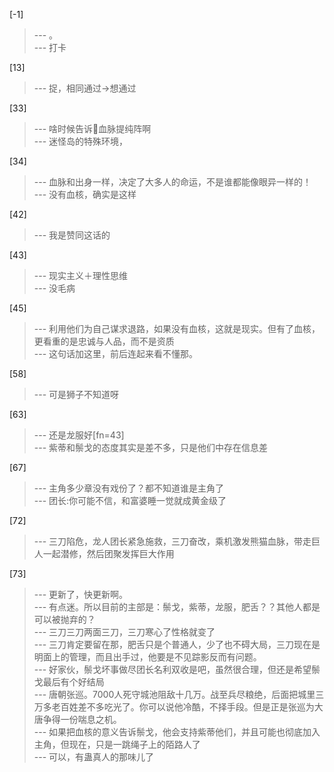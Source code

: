
[-1] 
>--- 。<br>
>--- 打卡<br>

[13] 
>--- 捉，相同通过→想通过<br>

[33] 
>--- 啥时候告诉🦁血脉提纯阵啊<br>
>--- 迷怪岛的特殊环境，<br>

[34] 
>--- 血脉和出身一样，决定了大多人的命运，不是谁都能像眼异一样的！<br>
>--- 没有血核，确实是这样<br>

[42] 
>--- 我是赞同这话的<br>

[43] 
>--- 现实主义＋理性思维<br>
>--- 没毛病<br>

[45] 
>--- 利用他们为自己谋求退路，如果没有血核，这就是现实。但有了血核，更看重的是忠诚与人品，而不是资质<br>
>--- 这句话加这里，前后连起来看不懂那。<br>

[58] 
>--- 可是狮子不知道呀<br>

[63] 
>--- 还是龙服好[fn=43]<br>
>--- 紫蒂和鬃戈的态度其实是差不多，只是他们中存在信息差<br>

[67] 
>--- 主角多少章没有戏份了？都不知道谁是主角了<br>
>--- 团长:你可能不信，和富婆睡一觉就成黄金级了<br>

[72] 
>--- 三刀陷危，龙人团长紧急施救，三刀奋改，乘机激发熊猫血脉，带走巨人一起潜修，然后团聚发挥巨大作用<br>

[73] 
>--- 更新了，快更新啊。<br>
>--- 有点迷。所以目前的主部是：鬃戈，紫蒂，龙服，肥舌？？其他人都是可以被抛弃的？<br>
>--- 三刀三刀两面三刀，三刀寒心了性格就变了<br>
>--- 三刀肯定要留在那，肥舌只是个普通人，少了也不碍大局，三刀现在是明面上的管理，而且出手过，他要是不见踪影反而有问题。<br>
>--- 好家伙，鬃戈坏事做尽团长名利双收是吧，虽然很合理，但还是希望鬃戈最后有个好结局<br>
>--- 唐朝张巡。7000人死守城池阻敌十几万。战至兵尽粮绝，后面把城里三万多老百姓差不多吃光了。你可以说他冷酷，不择手段。但是正是张巡为大唐争得一份喘息之机。<br>
>--- 如果把血核的意义告诉鬃戈，他会支持紫蒂他们，并且可能也彻底加入主角，但现在，只是一跳绳子上的陌路人了<br>
>--- 可以，有蛊真人的那味儿了<br>
